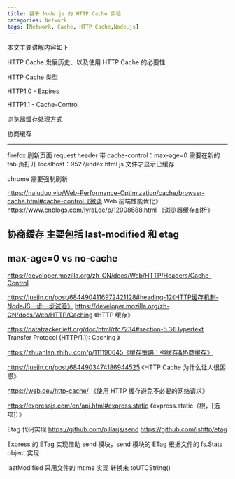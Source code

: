 ```yaml
---
title: 基于 Node.js 的 HTTP Cache 实验
categories: Network
tags: [Network, Cache, HTTP Cache,Node.js]
---
```

本文主要讲解内容如下

HTTP Cache 发展历史、以及使用 HTTP Cache 的必要性

HTTP Cache 类型

HTTP1.0 - Expires

HTTP1.1 - Cache-Control

浏览器缓存处理方式

协商缓存




-----------------------------
firefox 刷新页面 request header 带 cache-control：max-age=0
需要在新的 tab 页打开 localhost：9527/index.html js 文件才显示已缓存

chrome 需要强制刷新

https://naluduo.vip/Web-Performance-Optimization/cache/browser-cache.html#cache-control《微谈 Web 前端性能优化》
https://www.cnblogs.com/lyraLee/p/12008688.html 《浏览器缓存剖析》

## 协商缓存 主要包括 last-modified 和 etag

## max-age=0 vs no-cache
https://developer.mozilla.org/zh-CN/docs/Web/HTTP/Headers/Cache-Control

https://juejin.cn/post/6844904116972421128#heading-12《HTTP缓存机制-NodeJS一步一步试验》
https://developer.mozilla.org/zh-CN/docs/Web/HTTP/Caching 《HTTP 缓存》

https://datatracker.ietf.org/doc/html/rfc7234#section-5.3《Hypertext Transfer Protocol (HTTP/1.1): Caching 》

https://zhuanlan.zhihu.com/p/111190645《缓存策略：强缓存&协商缓存》

https://juejin.cn/post/6844903474186944525 《HTTP Cache 为什么让人很困惑》

https://web.dev/http-cache/ 《使用 HTTP 缓存避免不必要的网络请求》

https://expressjs.com/en/api.html#express.static 《express.static（根，[选项]）》


Etag 代码实现
https://github.com/pillarjs/send
https://github.com/jshttp/etag

Express 的 ETag 实现借助 send 模块，send 模块的 ETag 根据文件的 fs.Stats object 实现

lastModified 采用文件的 mtime 实现 转换未 toUTCString() 



